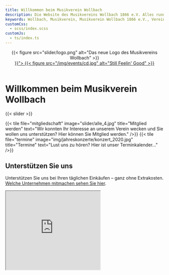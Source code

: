```yaml
---
title: Willkommen beim Musikverein Wollbach
description: Die Website des Musikvereins Wollbach 1866 e.V. Alles rund um unsere Auftritte, Jugendarbeit, Besetzung, Bilder und Einblicke in die Vereinshistorie.
keywords: Wollbach, Musikverein, Musikverein Wollbach 1866 e.V., Verein, Musik, Orchester, Blasmusik, Instrument, Jugendarbeit, Konzert
customCss:
  - scss/index.scss
customJs:
  - ts/index.ts
---
```


<header>
  <div class="mvw-brand">
    {{< figure src="slider/logo.png"
               alt="Das neue Logo des Musikvereins Wollbach"
    >}}
  </div>
  <div class="cd">
    <a href="{{< ref "2016-still-feeling-good.md" >}}">
      {{< figure src="/img/events/cd.jpg"
                 alt="Still Feelin' Good"
      >}}
    </a>
  </div>
</header>

<h1 class="page-header">Willkommen beim Musikverein Wollbach</h1>

{{< slider >}}

<div class="tiles">
  {{< tile file="mitgliedschaft"
      image="slider/alle_4.jpg"
      title="Mitglied werden"
      text="Wir konnten Ihr Interesse an unserem Verein wecken und Sie wollen uns unterstützen? Hier können Sie Mitglied werden."
  />}}
  {{< tile file="termine"
      image="img/jahreskonzerte/konzert_2020.jpg"
      title="Termine"
      text="Lust uns zu hören? Hier ist unser Terminkalender..."
  />}}
</div>

## Unterstützen Sie uns
Unterstützen Sie uns bei Ihren täglichen Einkäufen – ganz ohne Extrakosten. [Welche Unternehmen mitmachen sehen Sie hier](gooding).

<iframe class="gooding-frame"
        width="300"
        height="250"
        name="Gooding Banner-Widget"
        title="Gooding Banner-Widget"
        src="https://erweiterungen.gooding.de/app/widget/musikverein-wollbach-e-v-81856/medium-rectangle/tab/0/donations/1/v/1558165470.A28rag7nM2Yxt3q9VLOI%252BYV3F2Qi8uhUh37UsJLJ%252FxK3JIq4le98Cvlcd9Hb1X6gsATY9t%252BN8tdAznLUvM09hsdrcybwhxua7HIGF5Th792wkekSYWpokDgcVvNQRGkF">
</iframe>
